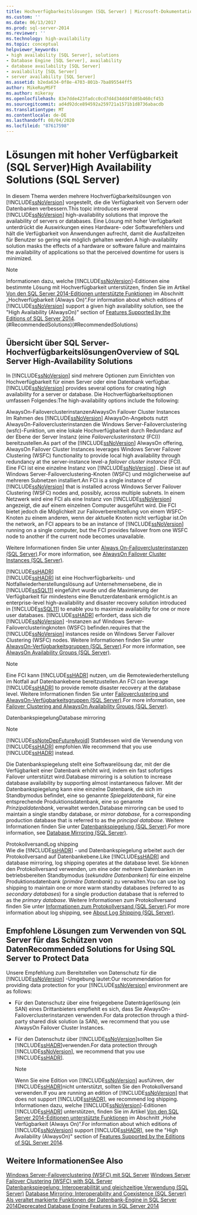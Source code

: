 ```yaml
---
title: Hochverfügbarkeitslösungen (SQL Server) | Microsoft-Dokumentation
ms.custom: ''
ms.date: 06/13/2017
ms.prod: sql-server-2014
ms.reviewer: ''
ms.technology: high-availability
ms.topic: conceptual
helpviewer_keywords:
- high availability [SQL Server], solutions
- Database Engine [SQL Server], availability
- database availability [SQL Server]
- availability [SQL Server]
- server availability [SQL Server]
ms.assetid: b2eda634-0f8e-4703-801b-7ba895544ff5
author: MikeRayMSFT
ms.author: mikeray
ms.openlocfilehash: 83e7dde423fadcc0cd7d4d34dd4fd05b460cf453
ms.sourcegitcommit: ad4d92dce894592a259721a1571b1d8736abacdb
ms.translationtype: MT
ms.contentlocale: de-DE
ms.lasthandoff: 08/04/2020
ms.locfileid: "87617598"
---
```

# <a name="high-availability-solutions-sql-server"></a><span data-ttu-id="4236d-102">Lösungen mit hoher Verfügbarkeit (SQL Server)</span><span class="sxs-lookup"><span data-stu-id="4236d-102">High Availability Solutions (SQL Server)</span></span>
  <span data-ttu-id="4236d-103">In diesem Thema werden mehrere Hochverfügbarkeitslösungen von [!INCLUDE[ssNoVersion](../../includes/ssnoversion-md.md)] vorgestellt, die die Verfügbarkeit von Servern oder Datenbanken verbessern.</span><span class="sxs-lookup"><span data-stu-id="4236d-103">This topic introduces several [!INCLUDE[ssNoVersion](../../includes/ssnoversion-md.md)] high-availability solutions that improve the availability of servers or databases.</span></span> <span data-ttu-id="4236d-104">Eine Lösung mit hoher Verfügbarkeit unterdrückt die Auswirkungen eines Hardware- oder Softwarefehlers und hält die Verfügbarkeit von Anwendungen aufrecht, damit die Ausfallzeiten für Benutzer so gering wie möglich gehalten werden.</span><span class="sxs-lookup"><span data-stu-id="4236d-104">A high-availability solution masks the effects of a hardware or software failure and maintains the availability of applications so that the perceived downtime for users is minimized.</span></span>  
  
> [!NOTE]  
>  <span data-ttu-id="4236d-105">Informationen dazu, welche [!INCLUDE[ssNoVersion](../../includes/ssnoversion-md.md)]-Editionen eine bestimmte Lösung mit Hochverfügbarkeit unterstützen, finden Sie im Artikel [Von den SQL Server 2014-Editionen unterstützte Funktionen](../../getting-started/features-supported-by-the-editions-of-sql-server-2014.md) im Abschnitt „Hochverfügbarkeit (Always On)“.</span><span class="sxs-lookup"><span data-stu-id="4236d-105">For information about which editions of [!INCLUDE[ssNoVersion](../../includes/ssnoversion-md.md)] support a given high availability solution, see the "High Availability (AlwaysOn)" section of [Features Supported by the Editions of SQL Server 2014](../../getting-started/features-supported-by-the-editions-of-sql-server-2014.md).</span></span>  
<span data-ttu-id="4236d-106">(#RecommendedSolutions)</span><span class="sxs-lookup"><span data-stu-id="4236d-106">(#RecommendedSolutions)</span></span>  
  
##  <a name="overview-of-sql-server-high-availability-solutions"></a><a name="TermsAndDefinitions"></a> <span data-ttu-id="4236d-107">Übersicht über SQL Server-Hochverfügbarkeitslösungen</span><span class="sxs-lookup"><span data-stu-id="4236d-107">Overview of SQL Server High-Availability Solutions</span></span>  
 <span data-ttu-id="4236d-108">In [!INCLUDE[ssNoVersion](../../includes/ssnoversion-md.md)] sind mehrere Optionen zum Einrichten von Hochverfügbarkeit für einen Server oder eine Datenbank verfügbar.</span><span class="sxs-lookup"><span data-stu-id="4236d-108">[!INCLUDE[ssNoVersion](../../includes/ssnoversion-md.md)] provides several options for creating high availability for a server or database.</span></span> <span data-ttu-id="4236d-109">Die Hochverfügbarkeitsoptionen umfassen Folgendes:</span><span class="sxs-lookup"><span data-stu-id="4236d-109">The high-availability options include the following:</span></span>  
  
 <span data-ttu-id="4236d-110">AlwaysOn-Failoverclusterinstanzen</span><span class="sxs-lookup"><span data-stu-id="4236d-110">AlwaysOn Failover Cluster Instances</span></span>  
 <span data-ttu-id="4236d-111">Im Rahmen des [!INCLUDE[ssNoVersion](../../includes/ssnoversion-md.md)] AlwaysOn-Angebots nutzt AlwaysOn-Failoverclusterinstanzen die Windows Server-Failoverclustering (wsfc)-Funktion, um eine lokale Hochverfügbarkeit durch Redundanz auf der Ebene der Server Instanz (eine *Failoverclusterinstanz* (FCI)) bereitzustellen.</span><span class="sxs-lookup"><span data-stu-id="4236d-111">As part of the [!INCLUDE[ssNoVersion](../../includes/ssnoversion-md.md)] AlwaysOn offering, AlwaysOn Failover Cluster Instances leverages Windows Server Failover Clustering (WSFC) functionality to provide local high availability through redundancy at the server-instance level-a *failover cluster instance* (FCI).</span></span> <span data-ttu-id="4236d-112">Eine FCI ist eine einzelne Instanz von [!INCLUDE[ssNoVersion](../../includes/ssnoversion-md.md)] . Diese ist auf Windows Server-Failoverclustering-Knoten (WSFC) und möglicherweise auf mehreren Subnetzen installiert.</span><span class="sxs-lookup"><span data-stu-id="4236d-112">An FCI is a single instance of [!INCLUDE[ssNoVersion](../../includes/ssnoversion-md.md)] that is installed across Windows Server Failover Clustering (WSFC) nodes and, possibly, across multiple subnets.</span></span> <span data-ttu-id="4236d-113">In einem Netzwerk wird eine FCI als eine Instanz von [!INCLUDE[ssNoVersion](../../includes/ssnoversion-md.md)] angezeigt, die auf einem einzelnen Computer ausgeführt wird. Die FCI bietet jedoch die Möglichkeit zur Failoverbereitstellung von einem WSFC-Knoten zu einem anderen, wenn der aktuelle Knoten nicht verfügbar ist.</span><span class="sxs-lookup"><span data-stu-id="4236d-113">On the network, an FCI appears to be an instance of [!INCLUDE[ssNoVersion](../../includes/ssnoversion-md.md)] running on a single computer, but the FCI provides failover from one WSFC node to another if the current node becomes unavailable.</span></span>  
  
 <span data-ttu-id="4236d-114">Weitere Informationen finden Sie unter [ Always On-Failoverclusterinstanzen (SQL Server)](windows/always-on-failover-cluster-instances-sql-server.md).</span><span class="sxs-lookup"><span data-stu-id="4236d-114">For more information, see [AlwaysOn Failover Cluster Instances (SQL Server)](windows/always-on-failover-cluster-instances-sql-server.md).</span></span>  
  
 [!INCLUDE[ssHADR](../../includes/sshadr-md.md)]  
 [!INCLUDE[ssHADR](../../includes/sshadr-md.md)] <span data-ttu-id="4236d-115">ist eine Hochverfügbarkeits- und Notfallwiederherstellungslösung auf Unternehmensebene, die in [!INCLUDE[ssSQL11](../../includes/sssql11-md.md)] eingeführt wurde und die Maximierung der Verfügbarkeit für mindestens eine Benutzerdatenbank ermöglicht.</span><span class="sxs-lookup"><span data-stu-id="4236d-115">is an enterprise-level high-availability and disaster recovery solution introduced in [!INCLUDE[ssSQL11](../../includes/sssql11-md.md)] to enable you to maximize availability for one or more user databases.</span></span> [!INCLUDE[ssHADR](../../includes/sshadr-md.md)] <span data-ttu-id="4236d-116">erfordert, dass sich die [!INCLUDE[ssNoVersion](../../includes/ssnoversion-md.md)] -Instanzen auf Windows Server-Failoverclusteringknoten (WSFC) befinden.</span><span class="sxs-lookup"><span data-stu-id="4236d-116">requires that the [!INCLUDE[ssNoVersion](../../includes/ssnoversion-md.md)] instances reside on Windows Server Failover Clustering (WSFC) nodes.</span></span> <span data-ttu-id="4236d-117">Weitere Informationen finden Sie unter [AlwaysOn-Verfügbarkeitsgruppen (SQL Server)](../../database-engine/availability-groups/windows/always-on-availability-groups-sql-server.md).</span><span class="sxs-lookup"><span data-stu-id="4236d-117">For more information, see [AlwaysOn Availability Groups (SQL Server)](../../database-engine/availability-groups/windows/always-on-availability-groups-sql-server.md).</span></span>  
  
> [!NOTE]  
>  <span data-ttu-id="4236d-118">Eine FCI kann [!INCLUDE[ssHADR](../../includes/sshadr-md.md)] nutzen, um die Remotewiederherstellung im Notfall auf Datenbankebene bereitzustellen.</span><span class="sxs-lookup"><span data-stu-id="4236d-118">An FCI can leverage [!INCLUDE[ssHADR](../../includes/sshadr-md.md)] to provide remote disaster recovery at the database level.</span></span> <span data-ttu-id="4236d-119">Weitere Informationen finden Sie unter [Failoverclustering und AlwaysOn-Verfügbarkeitsgruppen &#40;SQL Server&#41;](../../database-engine/availability-groups/windows/failover-clustering-and-always-on-availability-groups-sql-server.md).</span><span class="sxs-lookup"><span data-stu-id="4236d-119">For more information, see [Failover Clustering and AlwaysOn Availability Groups &#40;SQL Server&#41;](../../database-engine/availability-groups/windows/failover-clustering-and-always-on-availability-groups-sql-server.md).</span></span>  
  
 <span data-ttu-id="4236d-120">Datenbankspiegelung</span><span class="sxs-lookup"><span data-stu-id="4236d-120">Database mirroring</span></span>  
 > [!NOTE]  
>  [!INCLUDE[ssNoteDepFutureAvoid](../../includes/ssnotedepfutureavoid-md.md)] <span data-ttu-id="4236d-121">Stattdessen wird die Verwendung von [!INCLUDE[ssHADR](../../includes/sshadr-md.md)] empfohlen.</span><span class="sxs-lookup"><span data-stu-id="4236d-121">We recommend that you use [!INCLUDE[ssHADR](../../includes/sshadr-md.md)] instead.</span></span>  
  
 <span data-ttu-id="4236d-122">Die Datenbankspiegelung stellt eine Softwarelösung dar, mit der die Verfügbarkeit einer Datenbank erhöht wird, indem ein fast sofortiges Failover unterstützt wird.</span><span class="sxs-lookup"><span data-stu-id="4236d-122">Database mirroring is a solution to increase database availability by supporting almost instantaneous failover.</span></span> <span data-ttu-id="4236d-123">Mit der Datenbankspiegelung kann eine einzelne Datenbank, die sich im Standbymodus befindet, eine so genannte *Spiegeldatenbank*, für eine entsprechende Produktionsdatenbank, eine so genannte *Prinzipaldatenbank*, verwaltet werden.</span><span class="sxs-lookup"><span data-stu-id="4236d-123">Database mirroring can be used to maintain a single standby database, or *mirror database*, for a corresponding production database that is referred to as the *principal database*.</span></span> <span data-ttu-id="4236d-124">Weitere Informationen finden Sie unter [Datenbankspiegelung &#40;SQL Server&#41;](../../database-engine/database-mirroring/database-mirroring-sql-server.md).</span><span class="sxs-lookup"><span data-stu-id="4236d-124">For more information, see [Database Mirroring &#40;SQL Server&#41;](../../database-engine/database-mirroring/database-mirroring-sql-server.md).</span></span>  
  
 <span data-ttu-id="4236d-125">Protokollversand</span><span class="sxs-lookup"><span data-stu-id="4236d-125">Log shipping</span></span>  
 <span data-ttu-id="4236d-126">Wie die [!INCLUDE[ssHADR](../../includes/sshadr-md.md)] - und Datenbankspiegelung arbeitet auch der Protokollversand auf Datenbankebene.</span><span class="sxs-lookup"><span data-stu-id="4236d-126">Like [!INCLUDE[ssHADR](../../includes/sshadr-md.md)] and database mirroring, log shipping operates at the database level.</span></span> <span data-ttu-id="4236d-127">Sie können den Protokollversand verwenden, um eine oder mehrere Datenbanken im betriebsbereiten Standbymodus (*sekundäre Datenbanken*) für eine einzelne Produktionsdatenbank (*primäre Datenbank*) zu verwalten.</span><span class="sxs-lookup"><span data-stu-id="4236d-127">You can use log shipping to maintain one or more warm standby databases (referred to as *secondary databases*) for a single production database that is referred to as the *primary database*.</span></span> <span data-ttu-id="4236d-128">Weitere Informationen zum Protokollversand finden Sie unter [Informationen zum Protokollversand &#40;SQL Server&#41;](../../database-engine/log-shipping/about-log-shipping-sql-server.md).</span><span class="sxs-lookup"><span data-stu-id="4236d-128">For more information about log shipping, see [About Log Shipping &#40;SQL Server&#41;](../../database-engine/log-shipping/about-log-shipping-sql-server.md).</span></span>  
  
##  <a name="recommended-solutions-for-using-sql-server-to-protect-data"></a><a name="RecommendedSolutions"></a> <span data-ttu-id="4236d-129">Empfohlene Lösungen zum Verwenden von SQL Server für das Schützen von Daten</span><span class="sxs-lookup"><span data-stu-id="4236d-129">Recommended Solutions for Using SQL Server to Protect Data</span></span>  
 <span data-ttu-id="4236d-130">Unsere Empfehlung zum Bereitstellen von Datenschutz für die [!INCLUDE[ssNoVersion](../../includes/ssnoversion-md.md)] -Umgebung lautet:</span><span class="sxs-lookup"><span data-stu-id="4236d-130">Our recommendation for providing data protection for your [!INCLUDE[ssNoVersion](../../includes/ssnoversion-md.md)] environment are as follows:</span></span>  
  
-   <span data-ttu-id="4236d-131">Für den Datenschutz über eine freigegebene Datenträgerlösung (ein SAN) eines Drittanbieters empfiehlt es sich, dass Sie AlwaysOn-Failoverclusterinstanzen verwenden.</span><span class="sxs-lookup"><span data-stu-id="4236d-131">For data protection through a third-party shared disk solution (a SAN), we recommend that you use AlwaysOn Failover Cluster Instances.</span></span>  
  
-   <span data-ttu-id="4236d-132">Für den Datenschutz über [!INCLUDE[ssNoVersion](../../includes/ssnoversion-md.md)]sollten Sie [!INCLUDE[ssHADR](../../includes/sshadr-md.md)]verwenden.</span><span class="sxs-lookup"><span data-stu-id="4236d-132">For data protection through [!INCLUDE[ssNoVersion](../../includes/ssnoversion-md.md)], we recommend that you use [!INCLUDE[ssHADR](../../includes/sshadr-md.md)].</span></span>  
  
    > [!NOTE]  
    >  <span data-ttu-id="4236d-133">Wenn Sie eine Edition von [!INCLUDE[ssNoVersion](../../includes/ssnoversion-md.md)] ausführen, der [!INCLUDE[ssHADR](../../includes/sshadr-md.md)]nicht unterstützt, sollten Sie den Protokollversand verwenden.</span><span class="sxs-lookup"><span data-stu-id="4236d-133">If you are running an edition of [!INCLUDE[ssNoVersion](../../includes/ssnoversion-md.md)] that does not support [!INCLUDE[ssHADR](../../includes/sshadr-md.md)], we recommend log shipping.</span></span> <span data-ttu-id="4236d-134">Informationen dazu, welche [!INCLUDE[ssNoVersion](../../includes/ssnoversion-md.md)]-Editionen [!INCLUDE[ssHADR](../../includes/sshadr-md.md)] unterstützen, finden Sie im Artikel [Von den SQL Server 2014-Editionen unterstützte Funktionen](../../getting-started/features-supported-by-the-editions-of-sql-server-2014.md) im Abschnitt „Hohe Verfügbarkeit (Always On)“.</span><span class="sxs-lookup"><span data-stu-id="4236d-134">For information about which editions of [!INCLUDE[ssNoVersion](../../includes/ssnoversion-md.md)] support [!INCLUDE[ssHADR](../../includes/sshadr-md.md)], see the "High Availability (AlwaysOn)" section of [Features Supported by the Editions of SQL Server 2014](../../getting-started/features-supported-by-the-editions-of-sql-server-2014.md).</span></span>  
  
## <a name="see-also"></a><span data-ttu-id="4236d-135">Weitere Informationen</span><span class="sxs-lookup"><span data-stu-id="4236d-135">See Also</span></span>  
 <span data-ttu-id="4236d-136">[Windows Server-Failoverclustering &#40;WSFC&#41; mit SQL Server](windows/windows-server-failover-clustering-wsfc-with-sql-server.md) </span><span class="sxs-lookup"><span data-stu-id="4236d-136">[Windows Server Failover Clustering &#40;WSFC&#41; with SQL Server](windows/windows-server-failover-clustering-wsfc-with-sql-server.md) </span></span>  
 <span data-ttu-id="4236d-137">[Datenbankspiegelung: Interoperabilität und gleichzeitige Verwendung &#40;SQL Server&#41;](../../database-engine/database-mirroring/database-mirroring-interoperability-and-coexistence-sql-server.md) </span><span class="sxs-lookup"><span data-stu-id="4236d-137">[Database Mirroring: Interoperability and Coexistence &#40;SQL Server&#41;](../../database-engine/database-mirroring/database-mirroring-interoperability-and-coexistence-sql-server.md) </span></span>  
 [<span data-ttu-id="4236d-138">Als veraltet markierte Funktionen der Datenbank-Engine in SQL Server 2014</span><span class="sxs-lookup"><span data-stu-id="4236d-138">Deprecated Database Engine Features in SQL Server 2014</span></span>](../../database-engine/deprecated-database-engine-features-in-sql-server-2016.md)  
  
  
